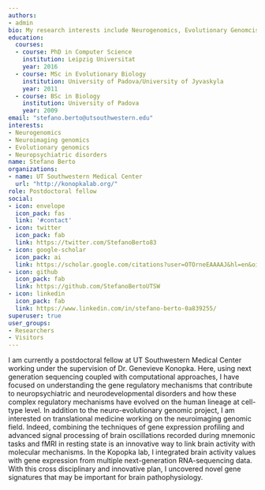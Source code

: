 ```yaml
---
authors:
- admin
bio: My research interests include Neurogenomics, Evolutionary Genomcis, and neuropsychiatric disorders.
education:
  courses:
  - course: PhD in Computer Science
    institution: Leipzig Universitat
    year: 2016
  - course: MSc in Evolutionary Biology
    institution: University of Padova/University of Jyvaskyla
    year: 2011
  - course: BSc in Biology 
    institution: University of Padova
    year: 2009
email: "stefano.berto@utsouthwestern.edu"
interests:
- Neurogenomics
- Neuroimaging genomics
- Evolutionary genomics
- Neuropsychiatric disorders
name: Stefano Berto
organizations:
- name: UT Southwestern Medical Center
  url: "http://konopkalab.org/"
role: Postdoctoral fellow
social:
- icon: envelope
  icon_pack: fas
  link: '#contact'
- icon: twitter
  icon_pack: fab
  link: https://twitter.com/StefanoBerto83
- icon: google-scholar
  icon_pack: ai
  link: https://scholar.google.com/citations?user=OTOrneEAAAAJ&hl=en&oi=ao
- icon: github
  icon_pack: fab
  link: https://github.com/StefanoBertoUTSW
- icon: linkedin
  icon_pack: fab
  link: https://www.linkedin.com/in/stefano-berto-0a839255/
superuser: true
user_groups:
- Researchers
- Visitors
---
```


I am currently a postdoctoral fellow at UT Southwestern Medical Center working under the supervision of Dr. Genevieve Konopka. Here, using next generation sequencing coupled with computational approaches, I have focused on understanding the gene regulatory mechanisms that contribute to neuropsychiatric and neurodevelopmental disorders and how these complex regulatory mechanisms have evolved on the human lineage at cell-type level. In addition to the neuro-evolutionary genomic project, I am interested on translational medicine working on the neuroimaging genomic field. Indeed, combining the techniques of gene expression profiling and advanced signal processing of brain oscillations recorded during mnemonic tasks and fMRI in resting state is an innovative way to link brain activity with molecular mechanisms. In the Kopopka lab, I integrated brain activity values with gene expression from multiple next-generation RNA-sequencing data. With this cross disciplinary and innovative plan, I uncovered novel gene signatures that may be important for brain pathophysiology.
